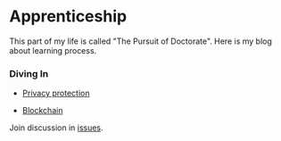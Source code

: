 # Apprenticeship

This part of my life is called "The Pursuit of Doctorate". Here is my blog about learning process.

### Diving In

- [Privacy protection](./privacy-protection)

- [Blockchain](./blockchain)

Join discussion in [issues](https://github.com/WenyanLiu/apprenticeship/issues).